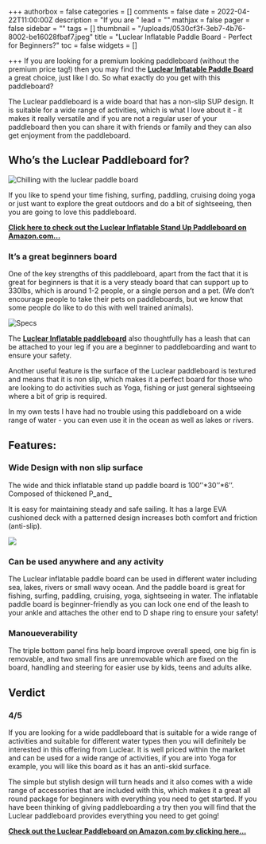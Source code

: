 +++
authorbox = false
categories = []
comments = false
date = 2022-04-22T11:00:00Z
description = "If you are "
lead = ""
mathjax = false
pager = false
sidebar = ""
tags = []
thumbnail = "/uploads/0530cf3f-3eb7-4b76-8002-be16028fbaf7.jpeg"
title = "Luclear Inflatable Paddle Board - Perfect for Beginners?"
toc = false
widgets = []

+++
If you are looking for a premium looking paddleboard (without the premium price tag!) then you may find the [**Luclear Inflatable Paddle Board**](https://www.amazon.com/Paddle-Board-Inflatable-Boards-Adults/dp/B09ZL7XTL3?pd_rd_i=B09NVG2C9G&th=1&linkCode=ll1&tag=paddleboardmaster-20&linkId=98148a21ee5e9c75027d900a09fdef71&language=en_US&ref_=as_li_ss_tl) a great choice, just like I do.  So what exactly do you get with this paddleboard?

The Luclear paddleboard is a wide board that has a non-slip SUP design.  It is suitable for a wide range of activities, which is what I love about it - it makes it really versatile and if you are not a regular user of your paddleboard then you can share it with friends or family and they can also get enjoyment from the paddleboard.

## Who’s the Luclear Paddleboard for?

![Chilling with the luclear paddle board](/uploads/c6fc6b3f-0caa-453f-9a52-2219ddcf3978.jpeg "Chilling with the luclear paddle board")

If you like to spend your time fishing, surfing, paddling, cruising doing yoga or just want to explore the great outdoors and do a bit of sightseeing, then you are going to love this paddleboard.

[**Click here to check out the Luclear Inflatable Stand Up Paddleboard on Amazon.com…**](https://www.amazon.com/Paddle-Board-Inflatable-Boards-Adults/dp/B09ZL7XTL3?pd_rd_i=B09NVG2C9G&th=1&linkCode=ll1&tag=paddleboardmaster-20&linkId=98148a21ee5e9c75027d900a09fdef71&language=en_US&ref_=as_li_ss_tl)

### **It’s a great beginners board**

One of the key strengths of this paddleboard, apart from the fact that it is great for beginners is that it is a very steady board that can support up to 330lbs, which is around 1-2 people, or a single person and a pet.  (We don’t encourage people to take their pets on paddleboards, but we know that some people do like to do this with well trained animals).

![Specs](/uploads/75d3e262-d67f-46d1-b2de-7e4826bc64fd.jpeg "Specs")

The [**Luclear Inflatable paddleboard**](#) also thoughtfully has a leash that can be attached to your leg if you are a beginner to paddleboarding and want to ensure your safety.

Another useful feature is the surface of the Luclear paddleboard is textured and means that it is non slip, which makes it a perfect board for those who are looking to do activities such as Yoga, fishing or just general sightseeing where a bit of grip is required.

In my own tests I have had no trouble using this paddleboard on a wide range of water - you can even use it in the ocean as well as lakes or rivers.

## Features:

### Wide Design with non slip surface

The wide and thick inflatable stand up paddle board is 100’’*30’’*6’’. Composed of thickened P_and_

It is easy for maintaining steady and safe sailing. It has a large EVA cushioned deck with a patterned design increases both comfort and friction (anti-slip).

![](/uploads/235388e9-4f79-4db5-af7d-d0ed3b62b283.jpeg)

### Can be used anywhere and any activity

The Luclear inflatable paddle board can be used in different water including sea, lakes, rivers or small wavy ocean. And the paddle board is great for fishing, surfing, paddling, cruising, yoga, sightseeing in water. The inflatable paddle board is beginner-friendly as you can lock one end of the leash to your ankle and attaches the other end to D shape ring to ensure your safety!

### Manoueverability

The triple bottom panel fins help board improve overall speed, one big fin is removable, and two small fins are unremovable which are fixed on the board, handling and steering for easier use by kids, teens and adults alike.

## Verdict 

### 4/5

If you are looking for a wide paddleboard that is suitable for a wide range of activities and suitable for different water types then you will definitely be interested in this offering from Luclear.  It is well priced within the market and can be used for a wide range of activities, if you are into Yoga for example, you will like this board as it has an anti-skid surface. 

The simple but stylish design will turn heads and it also comes with a wide range of accessories that are included with this, which makes it a great all round package for beginners with everything you need to get started.  If you have been thinking of giving paddleboarding a try then you will find that the Luclear paddleboard provides everything you need to get going!

[**Check out the Luclear Paddleboard on Amazon.com by clicking here…**](https://www.amazon.com/Paddle-Board-Inflatable-Boards-Adults/dp/B09ZL7XTL3?pd_rd_i=B09NVG2C9G&th=1&linkCode=ll1&tag=paddleboardmaster-20&linkId=98148a21ee5e9c75027d900a09fdef71&language=en_US&ref_=as_li_ss_tl)